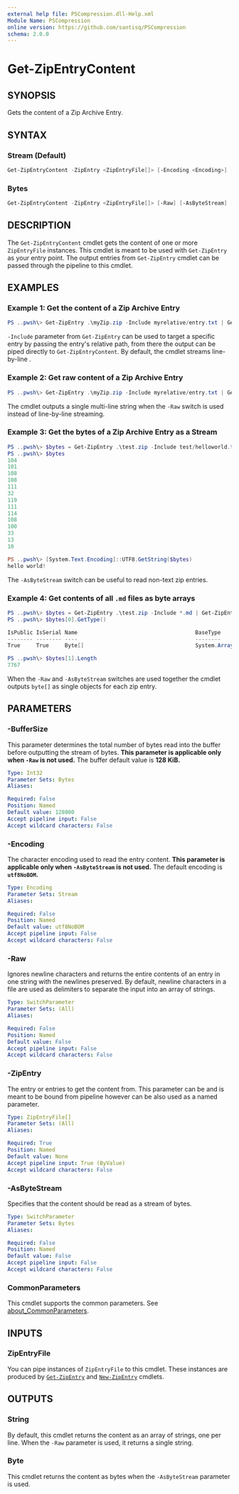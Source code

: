 ```yaml
---
external help file: PSCompression.dll-Help.xml
Module Name: PSCompression
online version: https://github.com/santisq/PSCompression
schema: 2.0.0
---
```


# Get-ZipEntryContent

## SYNOPSIS

Gets the content of a Zip Archive Entry.

## SYNTAX

### Stream (Default)

```powershell
Get-ZipEntryContent -ZipEntry <ZipEntryFile[]> [-Encoding <Encoding>] [-Raw] [<CommonParameters>]
```

### Bytes

```powershell
Get-ZipEntryContent -ZipEntry <ZipEntryFile[]> [-Raw] [-AsByteStream] [-BufferSize <Int32>] [<CommonParameters>]
```

## DESCRIPTION

The `Get-ZipEntryContent` cmdlet gets the content of one or more `ZipEntryFile` instances.
This cmdlet is meant to be used with `Get-ZipEntry` as your entry point.
The output entries from `Get-ZipEntry` cmdlet can be passed through the pipeline to this cmdlet.

## EXAMPLES

### Example 1: Get the content of a Zip Archive Entry

```powershell
PS ..pwsh\> Get-ZipEntry .\myZip.zip -Include myrelative/entry.txt | Get-ZipEntryContent
```

`-Include` parameter from `Get-ZipEntry` can be used to target a specific entry by passing the entry's relative path, from there the output can be piped directly to `Get-ZipEntryContent`.
By default, the cmdlet streams line-by-line .

### Example 2: Get raw content of a Zip Archive Entry

```powershell
PS ..pwsh\> Get-ZipEntry .\myZip.zip -Include myrelative/entry.txt | Get-ZipEntryContent -Raw
```

The cmdlet outputs a single multi-line string when the `-Raw` switch is used instead of line-by-line streaming.

### Example 3: Get the bytes of a Zip Archive Entry as a Stream

```powershell
PS ..pwsh\> $bytes = Get-ZipEntry .\test.zip -Include test/helloworld.txt | Get-ZipEntryContent -AsByteStream
PS ..pwsh\> $bytes
104
101
108
108
111
32
119
111
114
108
100
33
13
10

PS ..pwsh\> [System.Text.Encoding]::UTF8.GetString($bytes)
hello world!
```

The `-AsByteStream` switch can be useful to read non-text zip entries.

### Example 4: Get contents of all `.md` files as byte arrays

```powershell
PS ..pwsh\> $bytes = Get-ZipEntry .\test.zip -Include *.md | Get-ZipEntryContent -AsByteStream -Raw
PS ..pwsh\> $bytes[0].GetType()

IsPublic IsSerial Name                                     BaseType
-------- -------- ----                                     --------
True     True     Byte[]                                   System.Array

PS ..pwsh\> $bytes[1].Length
7767
```

When the `-Raw` and `-AsByteStream` switches are used together the cmdlet outputs `byte[]` as single objects for each zip entry.

## PARAMETERS

### -BufferSize

This parameter determines the total number of bytes read into the buffer before outputting the stream of bytes. __This parameter is applicable only when `-Raw` is not used.__ The buffer default value is __128 KiB.__

```yaml
Type: Int32
Parameter Sets: Bytes
Aliases:

Required: False
Position: Named
Default value: 128000
Accept pipeline input: False
Accept wildcard characters: False
```

### -Encoding

The character encoding used to read the entry content. __This parameter is applicable only when `-AsByteStream` is not used.__ The default encoding is __`utf8NoBOM`.__

```yaml
Type: Encoding
Parameter Sets: Stream
Aliases:

Required: False
Position: Named
Default value: utf8NoBOM
Accept pipeline input: False
Accept wildcard characters: False
```

### -Raw

Ignores newline characters and returns the entire contents of an entry in one string with the newlines preserved. By default, newline characters in a file are used as delimiters to separate the input into an array of strings.

```yaml
Type: SwitchParameter
Parameter Sets: (All)
Aliases:

Required: False
Position: Named
Default value: False
Accept pipeline input: False
Accept wildcard characters: False
```

### -ZipEntry

The entry or entries to get the content from. This parameter can be and is meant to be bound from pipeline however can be also used as a named parameter.

```yaml
Type: ZipEntryFile[]
Parameter Sets: (All)
Aliases:

Required: True
Position: Named
Default value: None
Accept pipeline input: True (ByValue)
Accept wildcard characters: False
```

### -AsByteStream

Specifies that the content should be read as a stream of bytes.

```yaml
Type: SwitchParameter
Parameter Sets: Bytes
Aliases:

Required: False
Position: Named
Default value: False
Accept pipeline input: False
Accept wildcard characters: False
```

### CommonParameters

This cmdlet supports the common parameters. See [about_CommonParameters](http://go.microsoft.com/fwlink/?LinkID=113216).

## INPUTS

### ZipEntryFile

You can pipe instances of `ZipEntryFile` to this cmdlet. These instances are produced by [`Get-ZipEntry`](Get-ZipEntry.md) and [`New-ZipEntry`](New-ZipEntry.md) cmdlets.

## OUTPUTS

### String

By default, this cmdlet returns the content as an array of strings, one per line. When the `-Raw` parameter is used, it returns a single string.

### Byte

This cmdlet returns the content as bytes when the `-AsByteStream` parameter is used.
